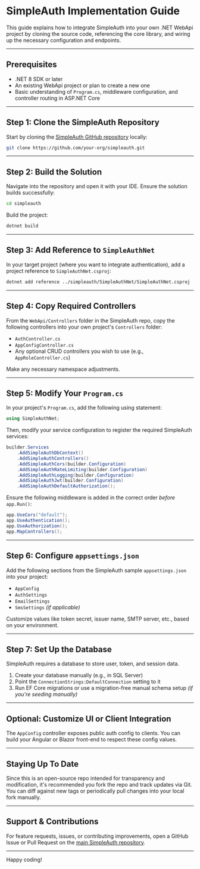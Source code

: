 # SimpleAuth Implementation Guide

This guide explains how to integrate SimpleAuth into your own .NET WebApi project by cloning the source code, referencing the core library, and wiring up the necessary configuration and endpoints.

---

## Prerequisites

* .NET 8 SDK or later
* An existing WebApi project or plan to create a new one
* Basic understanding of `Program.cs`, middleware configuration, and controller routing in ASP.NET Core

---

## Step 1: Clone the SimpleAuth Repository

Start by cloning the [SimpleAuth GitHub repository](https://github.com/your-org/simpleauth) locally:

```bash
git clone https://github.com/your-org/simpleauth.git
```

---

## Step 2: Build the Solution

Navigate into the repository and open it with your IDE. Ensure the solution builds successfully:

```bash
cd simpleauth
```

Build the project:

```bash
dotnet build
```

---

## Step 3: Add Reference to `SimpleAuthNet`

In your target project (where you want to integrate authentication), add a project reference to `SimpleAuthNet.csproj`:

```bash
dotnet add reference ../simpleauth/SimpleAuthNet/SimpleAuthNet.csproj
```

---

## Step 4: Copy Required Controllers

From the `WebApi/Controllers` folder in the SimpleAuth repo, copy the following controllers into your own project's `Controllers` folder:

* `AuthController.cs`
* `AppConfigController.cs`
* Any optional CRUD controllers you wish to use (e.g., `AppRoleController.cs`)

Make any necessary namespace adjustments.

---

## Step 5: Modify Your `Program.cs`

In your project's `Program.cs`, add the following using statement:

```csharp
using SimpleAuthNet;
```

Then, modify your service configuration to register the required SimpleAuth services:

```csharp
builder.Services
    .AddSimpleAuthDbContext()
    .AddSimpleAuthControllers()
    .AddSimpleAuthCors(builder.Configuration)
    .AddSimpleAuthRateLimiting(builder.Configuration)
    .AddSimpleAuthLogging(builder.Configuration)
    .AddSimpleAuthJwt(builder.Configuration)
    .AddSimpleAuthDefaultAuthorization();
```

Ensure the following middleware is added in the correct order *before* `app.Run()`:

```csharp
app.UseCors("default");
app.UseAuthentication();
app.UseAuthorization();
app.MapControllers();
```

---

## Step 6: Configure `appsettings.json`

Add the following sections from the SimpleAuth sample `appsettings.json` into your project:

* `AppConfig`
* `AuthSettings`
* `EmailSettings`
* `SmsSettings` *(if applicable)*

Customize values like token secret, issuer name, SMTP server, etc., based on your environment.

---

## Step 7: Set Up the Database

SimpleAuth requires a database to store user, token, and session data.

1. Create your database manually (e.g., in SQL Server)
2. Point the `ConnectionStrings:DefaultConnection` setting to it
3. Run EF Core migrations or use a migration-free manual schema setup *(if you're seeding manually)*

---

## Optional: Customize UI or Client Integration

The `AppConfig` controller exposes public auth config to clients. You can build your Angular or Blazor front-end to respect these config values.

---

## Staying Up To Date

Since this is an open-source repo intended for transparency and modification, it's recommended you fork the repo and track updates via Git. You can diff against new tags or periodically pull changes into your local fork manually.

---

## Support & Contributions

For feature requests, issues, or contributing improvements, open a GitHub Issue or Pull Request on the [main SimpleAuth repository](https://github.com/your-org/simpleauth).

---

Happy coding!
